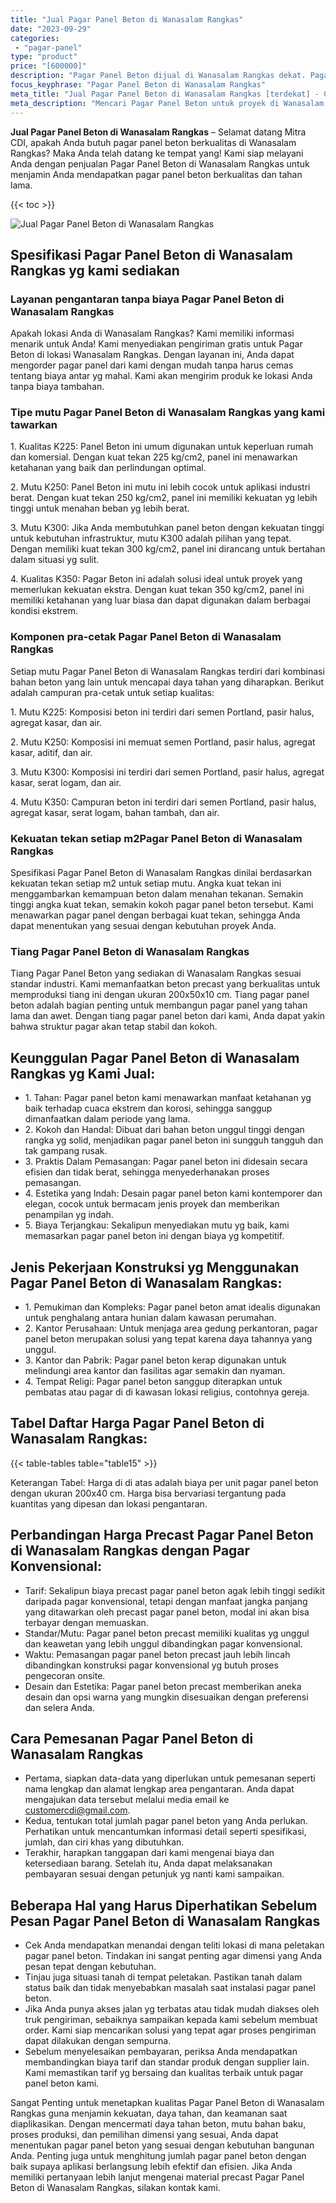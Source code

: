 ```yaml
---
title: "Jual Pagar Panel Beton di Wanasalam Rangkas"
date: "2023-09-29"
categories:
 - "pagar-panel"
type: "product"
price: "[600000]"
description: "Pagar Panel Beton dijual di Wanasalam Rangkas dekat. Pagar Panel Beton ini biasanya digunakan dalam project pembangunan sebagai pembatas pengamanan lahan yang kuat dan berkualitas. Kontak kami untuk mendapatkan lebih lanjut."
focus_keyphrase: "Pagar Panel Beton di Wanasalam Rangkas"
meta_title: "Jual Pagar Panel Beton di Wanasalam Rangkas [terdekat] - CDI"
meta_description: "Mencari Pagar Panel Beton untuk proyek di Wanasalam Rangkas? Kami memiliki Pagar Panel Beton yang berkualitas untuk pembatas lahan. Segera dapatkan penawaran terbaik sekarang."
---
```


**Jual Pagar Panel Beton di Wanasalam Rangkas** – Selamat datang Mitra CDI, apakah Anda butuh pagar panel beton berkualitas di Wanasalam Rangkas? Maka Anda telah datang ke tempat yang! Kami siap melayani Anda dengan penjualan Pagar Panel Beton di Wanasalam Rangkas untuk menjamin Anda mendapatkan pagar panel beton berkualitas dan tahan lama.

{{< toc >}}

![Jual Pagar Panel Beton di Wanasalam Rangkas](/images/pagar-panel/pagar-panel-19.jpg)

## Spesifikasi Pagar Panel Beton di Wanasalam Rangkas yg kami sediakan

### Layanan pengantaran tanpa biaya Pagar Panel Beton di Wanasalam Rangkas

Apakah lokasi Anda di Wanasalam Rangkas? Kami memiliki informasi menarik untuk Anda! Kami menyediakan pengiriman gratis untuk Pagar Beton di lokasi Wanasalam Rangkas. Dengan layanan ini, Anda dapat mengorder pagar panel dari kami dengan mudah tanpa harus cemas tentang biaya antar yg mahal. Kami akan mengirim produk ke lokasi Anda tanpa biaya tambahan.

### Tipe mutu Pagar Panel Beton di Wanasalam Rangkas yang kami tawarkan

1\. Kualitas K225: Panel Beton ini umum digunakan untuk keperluan rumah dan komersial. Dengan kuat tekan 225 kg/cm2, panel ini menawarkan ketahanan yang baik dan perlindungan optimal.  

2\. Mutu K250: Panel Beton ini mutu ini lebih cocok untuk aplikasi industri berat. Dengan kuat tekan 250 kg/cm2, panel ini memiliki kekuatan yg lebih tinggi untuk menahan beban yg lebih berat.  

3\. Mutu K300: Jika Anda membutuhkan panel beton dengan kekuatan tinggi untuk kebutuhan infrastruktur, mutu K300 adalah pilihan yang tepat. Dengan memiliki kuat tekan 300 kg/cm2, panel ini dirancang untuk bertahan dalam situasi yg sulit.  

4\. Kualitas K350: Pagar Beton ini adalah solusi ideal untuk proyek yang memerlukan kekuatan ekstra. Dengan kuat tekan 350 kg/cm2, panel ini memiliki ketahanan yang luar biasa dan dapat digunakan dalam berbagai kondisi ekstrem.

### Komponen pra-cetak Pagar Panel Beton di Wanasalam Rangkas

Setiap mutu Pagar Panel Beton di Wanasalam Rangkas terdiri dari kombinasi bahan beton yang lain untuk mencapai daya tahan yang diharapkan. Berikut adalah campuran pra-cetak untuk setiap kualitas:

1\. Mutu K225: Komposisi beton ini terdiri dari semen Portland, pasir halus, agregat kasar, dan air.

2\. Mutu K250: Komposisi ini memuat semen Portland, pasir halus, agregat kasar, aditif, dan air.

3\. Mutu K300: Komposisi ini terdiri dari semen Portland, pasir halus, agregat kasar, serat logam, dan air.

4\. Mutu K350: Campuran beton ini terdiri dari semen Portland, pasir halus, agregat kasar, serat logam, bahan tambah, dan air.

### Kekuatan tekan setiap m2Pagar Panel Beton di Wanasalam Rangkas

Spesifikasi Pagar Panel Beton di Wanasalam Rangkas dinilai berdasarkan kekuatan tekan setiap m2 untuk setiap mutu. Angka kuat tekan ini menggambarkan kemampuan beton dalam menahan tekanan. Semakin tinggi angka kuat tekan, semakin kokoh pagar panel beton tersebut. Kami menawarkan pagar panel dengan berbagai kuat tekan, sehingga Anda dapat menentukan yang sesuai dengan kebutuhan proyek Anda.

### Tiang Pagar Panel Beton di Wanasalam Rangkas

Tiang Pagar Panel Beton yang sediakan di Wanasalam Rangkas sesuai standar industri. Kami memanfaatkan beton precast yang berkualitas untuk memproduksi tiang ini dengan ukuran 200x50x10 cm. Tiang pagar panel beton adalah bagian penting untuk membangun pagar panel yang tahan lama dan awet. Dengan tiang pagar panel beton dari kami, Anda dapat yakin bahwa struktur pagar akan tetap stabil dan kokoh.

## Keunggulan Pagar Panel Beton di Wanasalam Rangkas yg Kami Jual:

*   1\. Tahan: Pagar panel beton kami menawarkan manfaat ketahanan yg baik terhadap cuaca ekstrem dan korosi, sehingga sanggup dimanfaatkan dalam periode yang lama.
*   2\. Kokoh dan Handal: Dibuat dari bahan beton unggul tinggi dengan rangka yg solid, menjadikan pagar panel beton ini sungguh tangguh dan tak gampang rusak.
*   3\. Praktis Dalam Pemasangan: Pagar panel beton ini didesain secara efisien dan tidak berat, sehingga menyederhanakan proses pemasangan.
*   4\. Estetika yang Indah: Desain pagar panel beton kami kontemporer dan elegan, cocok untuk bermacam jenis proyek dan memberikan penampilan yg indah.
*   5\. Biaya Terjangkau: Sekalipun menyediakan mutu yg baik, kami memasarkan pagar panel beton ini dengan biaya yg kompetitif.

## Jenis Pekerjaan Konstruksi yg Menggunakan Pagar Panel Beton di Wanasalam Rangkas:

*   1\. Pemukiman dan Kompleks: Pagar panel beton amat idealis digunakan untuk penghalang antara hunian dalam kawasan perumahan.
*   2\. Kantor Perusahaan: Untuk menjaga area gedung perkantoran, pagar panel beton merupakan solusi yang tepat karena daya tahannya yang unggul.
*   3\. Kantor dan Pabrik: Pagar panel beton kerap digunakan untuk melindungi area kantor dan fasilitas agar semakin dan nyaman.
*   4\. Tempat Religi: Pagar panel beton sanggup diterapkan untuk pembatas atau pagar di di kawasan lokasi religius, contohnya gereja.

## Tabel Daftar Harga Pagar Panel Beton di Wanasalam Rangkas:

{{< table-tables table="table15" >}}

Keterangan Tabel: Harga di di atas adalah biaya per unit pagar panel beton dengan ukuran 200x40 cm. Harga bisa bervariasi tergantung pada kuantitas yang dipesan dan lokasi pengantaran.

## Perbandingan Harga Precast Pagar Panel Beton di Wanasalam Rangkas dengan Pagar Konvensional:

*   Tarif: Sekalipun biaya precast pagar panel beton agak lebih tinggi sedikit daripada pagar konvensional, tetapi dengan manfaat jangka panjang yang ditawarkan oleh precast pagar panel beton, modal ini akan bisa terbayar dengan memuaskan.
*   Standar/Mutu: Pagar panel beton precast memiliki kualitas yg unggul dan keawetan yang lebih unggul dibandingkan pagar konvensional.
*   Waktu: Pemasangan pagar panel beton precast jauh lebih lincah dibandingkan konstruksi pagar konvensional yg butuh proses pengecoran onsite.
*   Desain dan Estetika: Pagar panel beton precast memberikan aneka desain dan opsi warna yang mungkin disesuaikan dengan preferensi dan selera Anda.

## Cara Pemesanan Pagar Panel Beton di Wanasalam Rangkas

*   Pertama, siapkan data-data yang diperlukan untuk pemesanan seperti nama lengkap dan alamat lengkap area pengantaran. Anda dapat mengajukan data tersebut melalui media email ke customercdi@gmail.com.
*   Kedua, tentukan total jumlah pagar panel beton yang Anda perlukan. Perhatikan untuk mencantumkan informasi detail seperti spesifikasi, jumlah, dan ciri khas yang dibutuhkan.
*   Terakhir, harapkan tanggapan dari kami mengenai biaya dan ketersediaan barang. Setelah itu, Anda dapat melaksanakan pembayaran sesuai dengan petunjuk yg nanti kami sampaikan.

## Beberapa Hal yang Harus Diperhatikan Sebelum Pesan Pagar Panel Beton di Wanasalam Rangkas

*   Cek Anda mendapatkan menandai dengan teliti lokasi di mana peletakan pagar panel beton. Tindakan ini sangat penting agar dimensi yang Anda pesan tepat dengan kebutuhan.
*   Tinjau juga situasi tanah di tempat peletakan. Pastikan tanah dalam status baik dan tidak menyebabkan masalah saat instalasi pagar panel beton.
*   Jika Anda punya akses jalan yg terbatas atau tidak mudah diakses oleh truk pengiriman, sebaiknya sampaikan kepada kami sebelum membuat order. Kami siap mencarikan solusi yang tepat agar proses pengiriman dapat dilakukan dengan sempurna.
*   Sebelum menyelesaikan pembayaran, periksa Anda mendapatkan membandingkan biaya tarif dan standar produk dengan supplier lain. Kami memastikan tarif yg bersaing dan kualitas terbaik untuk pagar panel beton kami.

Sangat Penting untuk menetapkan kualitas Pagar Panel Beton di Wanasalam Rangkas guna menjamin kekuatan, daya tahan, dan keamanan saat diaplikasikan. Dengan mencermati daya tahan beton, mutu bahan baku, proses produksi, dan pemilihan dimensi yang sesuai, Anda dapat menentukan pagar panel beton yang sesuai dengan kebutuhan bangunan Anda. Penting juga untuk menghitung jumlah pagar panel beton dengan baik supaya aplikasi berlangsung lebih efektif dan efisien. Jika Anda memiliki pertanyaan lebih lanjut mengenai material precast Pagar Panel Beton di Wanasalam Rangkas, silakan kontak kami.